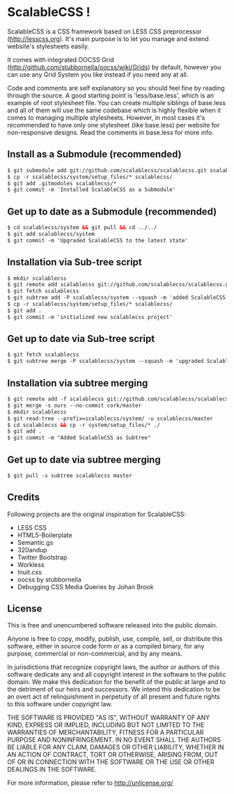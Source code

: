 ScalableCSS !
====================

ScalableCSS is a CSS framework based on LESS CSS preprocessor (http://lesscss.org). It's main purpose is to let you manage and extend website's stylesheets easily.

It comes with integrated OOCSS Grid (http://github.com/stubbornella/oocss/wiki/Grids) by default, however you can use any Grid System you like instead if you need any at all.

Code and comments are self explanatory so you should feel fine by reading through the source. A good starting point is 'less/base.less', which is an example of root stylesheet file. You can create multiple siblings of base.less and all of them will use the same codebase which is highly flexible when it comes to managing multiple stylesheets. However, in most cases it's recommended to have only one stylesheet (like base.less) per website for non-responsive designs. Read the comments in base.less for more info.

Install as a Submodule (recommended)
--------------------

``` html
$ git submodule add git://github.com/scalablecss/scalablecss.git scalablecss/system
$ cp -r scalablecss/system/setup_files/* scalablecss/
$ git add .gitmodules scalablecss/*
$ git commit -m 'Installed ScalableCSS as a Submodule'
```

Get up to date as a Submodule (recommended)
--------------------

``` html
$ cd scalablecss/system && git pull && cd ../../
$ git add scalablecss/system
$ git commit -m 'Upgraded ScalableCSS to the latest state'
```


Installation via Sub-tree script
--------------------

``` html
$ mkdir scalablecss
$ git remote add scalablecss git://github.com/scalablecss/scalablecss.git
$ git fetch scalablecss
$ git subtree add -P scalablecss/system --squash -m 'added ScalableCSS as a subproject' scalablecss/master
$ cp -r scalablecss/system/setup_files/* scalablecss/
$ git add .
$ git commit -m 'initialized new scalablecss project'
```

Get up to date via Sub-tree script
--------------------

``` html
$ git fetch scalablecss
$ git subtree merge -P scalablecss/system --squash -m 'upgraded ScalableCSS to the latest state' scalablecss/master
```



Installation via subtree merging
--------------------

``` html
$ git remote add -f scalablecss git://github.com/scalablecss/scalablecss.git
$ git merge -s ours --no-commit cork/master
$ mkdir scalablecss
$ git read-tree --prefix=scalablecss/system/ -u scalablecss/master
$ cd scalablecss && cp -r system/setup_files/* ./
$ git add .
$ git commit -m "Added ScalableCSS as Subtree"
```

Get up to date via subtree merging
--------------------

``` html
$ git pull -s subtree scalablecss master
```

Credits
--------------------

Following projects are the original inspiration for ScalableCSS:

+ LESS CSS
+ HTML5-Boilerplate
+ Semantic.gs
+ 320andup
+ Twitter Bootstrap
+ Workless
+ Inuit.css
+ oocss by stubbornella
+ Debugging CSS Media Queries by Johan Brook

License
--------------------

This is free and unencumbered software released into the public domain.

Anyone is free to copy, modify, publish, use, compile, sell, or
distribute this software, either in source code form or as a compiled
binary, for any purpose, commercial or non-commercial, and by any
means.

In jurisdictions that recognize copyright laws, the author or authors
of this software dedicate any and all copyright interest in the
software to the public domain. We make this dedication for the benefit
of the public at large and to the detriment of our heirs and
successors. We intend this dedication to be an overt act of
relinquishment in perpetuity of all present and future rights to this
software under copyright law.

THE SOFTWARE IS PROVIDED "AS IS", WITHOUT WARRANTY OF ANY KIND,
EXPRESS OR IMPLIED, INCLUDING BUT NOT LIMITED TO THE WARRANTIES OF
MERCHANTABILITY, FITNESS FOR A PARTICULAR PURPOSE AND NONINFRINGEMENT.
IN NO EVENT SHALL THE AUTHORS BE LIABLE FOR ANY CLAIM, DAMAGES OR
OTHER LIABILITY, WHETHER IN AN ACTION OF CONTRACT, TORT OR OTHERWISE,
ARISING FROM, OUT OF OR IN CONNECTION WITH THE SOFTWARE OR THE USE OR
OTHER DEALINGS IN THE SOFTWARE.

For more information, please refer to <http://unlicense.org/>
